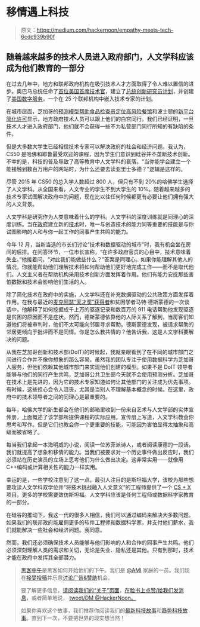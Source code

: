 # 移情遇上科技

> 原文：<https://medium.com/hackernoon/empathy-meets-tech-6cdc939b90f>

## 随着越来越多的技术人员进入政府部门，人文学科应该成为他们教育的一部分

在过去几年中，地方和联邦政府机构在吸引技术人才方面取得了令人难以置信的进步。奥巴马总统任命了[首位美国首席技术官](https://www.whitehouse.gov/blog/author/aneesh-chopra)，建立了[总统创新研究员计划](https://www.whitehouse.gov/innovationfellows)，并创建了[美国数字服务](https://www.whitehouse.gov/digital/united-states-digital-service)，一个在 25 个联邦机构中嵌入技术专家的计划。

在城市层面，芝加哥的[预测模型帮助食品检查员定位高风险餐馆](http://chicago.github.io/food-inspections-evaluation/)和波士顿的[新平台简化许可](http://www.cityofboston.gov/news/default.aspx?id=20407)显示，地方政府技术人员可以跟上他们的白宫同行。我们已经证明，一旦技术人才进入政府部门，他们就不会获得一些不为私营部门同行所知的有缺陷的条件。

但是大多数大学生已经相信技术专家可以解决政府的社会和经济问题。我认为，CS50 是哈佛和耶鲁最受欢迎的课程，因为学生们意识到硅谷并不垄断技术创新。不幸的是，科技的普及导致了高等教育中人文学科的衰落。"当你能学会建立一个能接触到数百万用户的网站时，为什么还要去读亚里士多德？"逻辑是这样的。

尽管 2015 年 CS50 的总入学人数超过 800 人，但只有不到 20%的哈佛学生选择了人文学科。从全国来看，人文专业的学生不到大学生的 10%。随着越来越多的技术专家试图解决政府中的问题，现在比以往任何时候都更有必要让他们拥有强大的人文背景。

人文学科是研究作为人类意味着什么的学科。人文学科的深度训练就是同理心的深度训练。当在[政府](https://hackernoon.com/tagged/government)建立新的[技术](https://hackernoon.com/tagged/technology)时，唯一与创造技术的能力同等重要的技能是与你试图影响的人和与你一起工作的同事产生共鸣的能力。

今年 12 月，当新当选的市长们讨论“技术和数据驱动的城市”时，我有机会坐在房间的后排。在问答环节，一位市长宣称，“在许多政府官员的心目中，技术意味着失业。”他接着问，“对此我们能做些什么？”答案是同理心。如果你能理解其他人的情况，你就能帮助他们理解技术将如何帮助他们更好地完成工作——而不是取代他们。人文主义者在帮助机构采用技术创新方面发挥着作用。他们有能力安抚那些害怕数据和技术会影响他们生活的人。

除了简化技术在政府中的实施，人文学科还在补充数据驱动的公共政策方面发挥着作用。在我与最近的[麦克阿瑟“天才奖”获得者](https://www.macfound.org/fellows/933/)和贫困学者马特·德斯蒙德的一次谈话中，他解释了如何挖掘成千上万的驱逐记录和数百万的 911 电话帮助他发现驱逐是贫困的原因而不是症状。然而，德斯蒙德依靠他的人际关系了解到，当房客们知道他们将被审判时，他们不太可能向邻居寻求帮助。德斯蒙德发现，被请求帮助的邻居更倾向于批评而不是同情。你是怎么教共情的？他告诉我，这是人文学科要解决的问题。

从我在芝加哥创新和技术部(DoIT)的时候起，我就亲眼看到了在不同的城市部门之间进行合作并不像你想象的那么容易。虽然我的团队专注于使用数据科学为芝加哥人服务，但他们依赖其他城市部门来实现他们创建的模型。如果不是 DoIT 领导者能够与他们的同行产生共鸣，芝加哥公共卫生部今天就不会使用预测分析。芝加哥在技术上是先进的，因为它的技术专家知道如何让其他部门的关注成为优先事项。有时候，这些担心会令人沮丧，尤其是当别人不理解基本概念的时候。在这里，政府中的技术领导者之间的同理心是最重要的。

每年，哈佛大学的新生都会在他们的邮箱里收到一份来自艺术与人文学部的实体宣传册，上面概述了该学部所提供课程的实际应用。宣传册上写道，人文学科教会你思考和写作。但是它们也教会你一个更重要的技能，可能因为害怕显得太抽象和高级而被省略了。

每当我们拿起一本海明威的小说，阅读一位苏菲派诗人，或者阅读康德的一段话，我们就提高了想象和移情的能力。当我们被要求对一个历史事件做出反应时，我们必须站在历史演员的立场上思考他们为什么做出决定。这非常实用——就像用 C++编码或计算相关性的能力一样实用。

幸运的是，一些学校注意到了这一点。最引人注目的是斯坦福大学，该校为那些想要攻读人文学科双学位并“将技术挑战融入人文意义”的工程师提供了一个 [CS + X](https://undergrad.stanford.edu/academic-planning/majors-minors/joint-majors-csx) 项目。更多的学校需要效仿斯坦福。人文学科应该是任何工程师或数据科学家教育的一部分。

在硅谷的推动下，我这一代的很多人相信，我们可以通过编码来解决大多数问题。如果我们的联邦政府能雇佣更多的软件工程师和数据科学家，并支付他们薪水，我们就能解决一些社会和经济问题。我同意。

然而，我们还必须确保技术人员能够与他们影响的人和合作的同事产生共鸣。他们必须深刻理解人类的需求和关切，无论是失业、隐私还是其他。只有到那时，技术才能在政府中发挥其全部潜力。

> [黑客中午](http://bit.ly/Hackernoon)是黑客如何开始他们的下午。我们是 [@AMI](http://bit.ly/atAMIatAMI) 家庭的一员。我们现在[接受投稿](http://bit.ly/hackernoonsubmission)并乐意[讨论广告&赞助](mailto:partners@amipublications.com)机会。
> 
> 要了解更多信息，[请阅读我们的“关于”页面](https://goo.gl/4ofytp)，[在脸书上点赞/给我们发消息](http://bit.ly/HackernoonFB)，或者简单地说， [tweet/DM @HackerNoon。](https://goo.gl/k7XYbx)
> 
> 如果你喜欢这个故事，我们推荐你阅读我们的[最新科技故事](http://bit.ly/hackernoonlatestt)和[趋势科技故事](https://hackernoon.com/trending)。直到下一次，不要把世界的现实想当然！